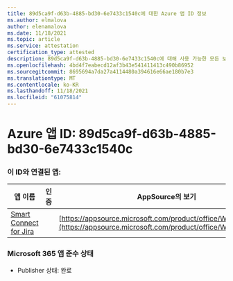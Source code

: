 ```yaml
---
title: 89d5ca9f-d63b-4885-bd30-6e7433c1540c에 대한 Azure 앱 ID 정보
ms.author: elmalova
author: elenamalova
ms.date: 11/18/2021
ms.topic: article
ms.service: attestation
certification_type: attested
description: 89d5ca9f-d63b-4885-bd30-6e7433c1540c에 대해 사용 가능한 모든 보안 및 규정 준수 정보
ms.openlocfilehash: 4bd4f7eabecd12af3b43e541411413c490b86952
ms.sourcegitcommit: 8695694a7da27a4114480a394616e66ae180b7e3
ms.translationtype: MT
ms.contentlocale: ko-KR
ms.lasthandoff: 11/18/2021
ms.locfileid: "61075814"
---
```

# <a name="azure-app-id-89d5ca9f-d63b-4885-bd30-6e7433c1540c"></a>Azure 앱 ID: 89d5ca9f-d63b-4885-bd30-6e7433c1540c


### <a name="apps-associated-with-this-id"></a>이 ID와 연결된 앱:
| **앱 이름** | **인증** | **AppSource의 보기** |
|--------------|---------------|-----------------------|
| [Smart Connect for Jira](https://docs.microsoft.com/microsoft-365-app-certification/forward/WA200002055) |  | [https://appsource.microsoft.com/product/office/WA200002055](https://appsource.microsoft.com/product/office/WA200002055) |

### <a name="microsoft-365-app-compliance-status"></a>Microsoft 365 앱 준수 상태
- Publisher 상태: 완료
